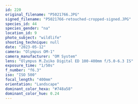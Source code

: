 ```yaml
---
id: 220
original_filename: "P5021766.JPG"
signed_filename: "P5021766-retouched-cropped-signed.JPG"
species_id: 44
species_gender: "na"
location_id: 9
photo_subject: "wildlife"
shooting_technique: null
date: "2023-05-12"
camera: "Olympus OM-1"
camera_manufacturer: "OM System"
lens: "Olympus M.Zuiko Digital ED 100-400mm f/5.0-6.3 IS"
exposure_time: "1/50s"
f_number: "f6.3"
iso: "ISO 500"
focal_length: "400mm"
orientation: "Landscape"
dominant_color_hexa: "#748a58"
dominant_color_hue: 0.24
---
```

